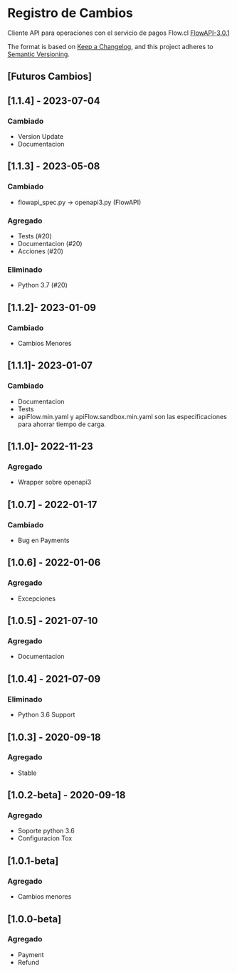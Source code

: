 # Registro de Cambios
Cliente API para operaciones con el servicio de pagos Flow.cl
[FlowAPI-3.0.1](https://www.flow.cl/docs/api.html)

The format is based on [Keep a Changelog](https://keepachangelog.com/en/1.0.0/),
and this project adheres to [Semantic Versioning](https://semver.org/spec/v2.0.0.html).

## [Futuros Cambios]

## [1.1.4] - 2023-07-04

### Cambiado
- Version Update
- Documentacion

## [1.1.3] - 2023-05-08
### Cambiado
- flowapi_spec.py -> openapi3.py (FlowAPI)

### Agregado
- Tests (#20)
- Documentacion (#20)
- Acciones (#20)

### Eliminado
- Python 3.7 (#20)

## [1.1.2]- 2023-01-09
### Cambiado
- Cambios Menores

## [1.1.1]- 2023-01-07
### Cambiado
- Documentacion
- Tests
- apiFlow.min.yaml y apiFlow.sandbox.min.yaml son las especificaciones para ahorrar tiempo de carga.


## [1.1.0]- 2022-11-23
### Agregado
- Wrapper sobre openapi3

## [1.0.7] - 2022-01-17
### Cambiado
- Bug en Payments

## [1.0.6] - 2022-01-06
### Agregado
- Excepciones

## [1.0.5] - 2021-07-10
### Agregado
- Documentacion

## [1.0.4] - 2021-07-09
### Eliminado
- Python 3.6 Support

## [1.0.3] - 2020-09-18
### Agregado
- Stable

## [1.0.2-beta] - 2020-09-18
### Agregado
- Soporte python 3.6
- Configuracion Tox

## [1.0.1-beta]
### Agregado
- Cambios menores

## [1.0.0-beta]
### Agregado
- Payment
- Refund
